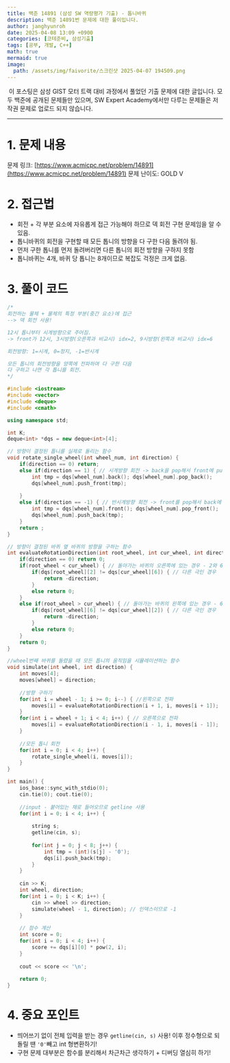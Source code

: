 ```yaml
---
title: 백준 14891 (삼성 SW 역량평가 기출) - 톱니바퀴
description: 백준 14891번 문제에 대한 풀이입니다. 
author: janghyunroh
date: 2025-04-08 13:09 +0900
categories: [코테준비, 삼성기출]
tags: [공부, 개발, C++]
math: true
mermaid: true
image: 
  path: /assets/img/faivorite/스크린샷 2025-04-07 194509.png
---
```


 &nbsp;이 포스팅은 삼성 GIST 모터 트랙 대비 과정에서 풀었던 기출 문제에 대한 글입니다.
 모두 백준에 공개된 문제들만 있으며, SW Expert Academy에서만 다루는 문제들은 저작권 문제로 업로드 되지 않습니다.  

---

# 1. 문제 내용

문제 링크: [https://www.acmicpc.net/problem/14891](https://www.acmicpc.net/problem/14891)
문제 난이도: GOLD V

# 2. 접근법

- 회전 + 각 부분 요소에 자유롭게 접근 가능해야 하므로 덱 회전 구현 문제임을 알 수 있음.
- 톱니바퀴의 회전을 구현할 때 모든 톱니의 방향을 다 구한 다음 돌려야 됨.
- 먼저 구한 톱니를 먼저 돌려버리면 다른 톱니의 회전 방향을 구하지 못함
- 톱니바퀴는 4개, 바퀴 당 톱니는 8개이므로 복잡도 걱정은 크게 없음. 

# 3. 풀이 코드

```c++
/*
회전하는 물체 + 물체의 특정 부분(중간 요소)에 접근
--> 덱 회전 사용!

12시 톱니부터 시계방향으로 주어짐.
-> front가 12시, 3시방향(오른쪽과 비교시) idx=2, 9시방향(왼쪽과 비교시) idx=6

회전방향: 1=시계, 0=정지, -1=반시계

모든 톱니의 회전방향을 양쪽에 전파하며 다 구한 다음
다 구하고 나면 각 톱니를 회전. 
*/

#include <iostream>
#include <vector>
#include <deque>
#include <cmath>

using namespace std;

int K;
deque<int> *dqs = new deque<int>[4];

// 방향이 결정된 톱니를 실제로 돌리는 함수
void rotate_single_wheel(int wheel_num, int direction) {
    if(direction == 0) return;
    else if(direction == 1) { // 시계방향 회전 -> back을 pop해서 front에 push
        int tmp = dqs[wheel_num].back(); dqs[wheel_num].pop_back();
        dqs[wheel_num].push_front(tmp);
        
    }
    else if(direction == -1) { // 반시계방향 회전 -> front를 pop해서 back에 push
        int tmp = dqs[wheel_num].front(); dqs[wheel_num].pop_front();
        dqs[wheel_num].push_back(tmp);
    }
    return ;
}

// 방향이 결정된 바퀴 옆 바퀴의 방향을 구하는 함수
int evaluateRotationDirection(int root_wheel, int cur_wheel, int direction) {
    if(direction == 0) return 0;
    if(root_wheel < cur_wheel) { // 돌아가는 바퀴의 오른쪽에 있는 경우 - 2와 6을 비교
        if(dqs[root_wheel][2] != dqs[cur_wheel][6]) { // 다른 극인 경우
            return -direction;
        }
        else return 0;
    }
    else if(root_wheel > cur_wheel) { // 돌아가는 바퀴의 왼쪽에 있는 경우 - 6과 2를 비교
        if(dqs[root_wheel][6] != dqs[cur_wheel][2]) { // 다른 극인 경우
            return -direction;
        }
        else return 0;
    }
    return 0;
}

//wheel번째 바퀴를 돌렸을 때 모든 톱니의 움직임을 시뮬레이션하는 함수
void simulate(int wheel, int direction) {
    int moves[4];
    moves[wheel] = direction;
    
    //방향 구하기
    for(int i = wheel - 1; i >= 0; i--) { //왼쪽으로 전파
        moves[i] = evaluateRotationDirection(i + 1, i, moves[i + 1]);
    }
    for(int i = wheel + 1; i < 4; i++) { // 오른쪽으로 전파
        moves[i] = evaluateRotationDirection(i - 1, i, moves[i - 1]);
    }
    
    //모든 톱니 회전
    for(int i = 0; i < 4; i++) {
        rotate_single_wheel(i, moves[i]);
    }
}

int main() {
    ios_base::sync_with_stdio(0);
    cin.tie(0); cout.tie(0);
    
    //input - 붙어있는 채로 들어오므로 getline 사용
    for(int i = 0; i < 4; i++) {
        
        string s;
        getline(cin, s);
        
        for(int j = 0; j < 8; j++) {
            int tmp = (int)(s[j] - '0');
            dqs[i].push_back(tmp);
        }
    }
    
    cin >> K;
    int wheel, direction;
    for(int i = 0; i < K; i++) {
        cin >> wheel >> direction;
        simulate(wheel - 1, direction); // 인덱스이므로 -1
    }
    
    // 점수 계산
    int score = 0;
    for(int i = 0; i < 4; i++) {
        score += dqs[i][0] * pow(2, i);
    }
    
    cout << score << '\n';
    
    return 0;
}

```

# 4. 중요 포인트

- 띄어쓰기 없이 전체 입력을 받는 경우 ```getline(cin, s)``` 사용! 이후 정수형으로 되돌릴 땐 ```'0'```빼고 int 형변환하기!
- 구현 문제 대부분은 함수를 분리해서 차근차근 생각하기 + 디버딩 열심히 하기!
